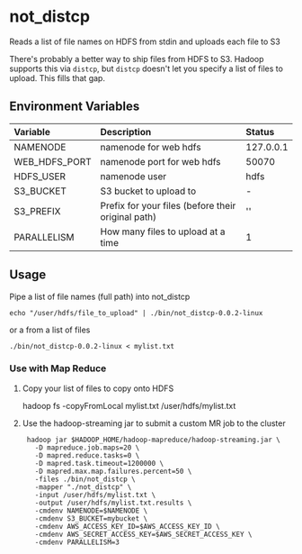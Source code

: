 # not_distcp
Reads a list of file names on HDFS from stdin and uploads each file to S3

There's probably a better way to ship files from HDFS to S3. Hadoop supports this via `distcp`, but `distcp` doesn't let you specify a list of files to upload. This fills that gap. 

## Environment Variables

   | Variable       | Description                                         | Status         |
   | :------------- | :-------------                                      | :------------- |
   | NAMENODE       | namenode for web hdfs                               | 127.0.0.1      |
   | WEB_HDFS_PORT  | namenode port for web hdfs                          | 50070          |
   | HDFS_USER      | namenode user                                       | hdfs           |
   | S3_BUCKET      | S3 bucket to upload to                              | -              |
   | S3_PREFIX      | Prefix for your files (before their original path)  | ''             |
   | PARALLELISM    | How many files to upload at a time                  | 1              |

## Usage
Pipe a list of file names (full path) into not_distcp

    echo "/user/hdfs/file_to_upload" | ./bin/not_distcp-0.0.2-linux
    
or a from a list of files

    ./bin/not_distcp-0.0.2-linux < mylist.txt

### Use with Map Reduce
1. Copy your list of files to copy onto HDFS

    hadoop fs -copyFromLocal mylist.txt /user/hdfs/mylist.txt

1. Use the hadoop-streaming jar to submit a custom MR job to the cluster

        hadoop jar $HADOOP_HOME/hadoop-mapreduce/hadoop-streaming.jar \
          -D mapreduce.job.maps=20 \
          -D mapred.reduce.tasks=0 \
          -D mapred.task.timeout=1200000 \
          -D mapred.max.map.failures.percent=50 \
          -files ./bin/not_distcp \
          -mapper "./not_distcp" \
          -input /user/hdfs/mylist.txt \
          -output /user/hdfs/mylist.txt.results \
          -cmdenv NAMENODE=$NAMENODE \
          -cmdenv S3_BUCKET=mybucket \
          -cmdenv AWS_ACCESS_KEY_ID=$AWS_ACCESS_KEY_ID \
          -cmdenv AWS_SECRET_ACCESS_KEY=$AWS_SECRET_ACCESS_KEY \
          -cmdenv PARALLELISM=3

